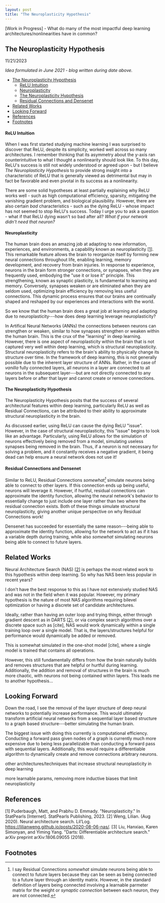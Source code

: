```yaml
---
layout: post
title: "The Neuroplasticity Hypothesis"
---
```



[Work in Progress] - What do many of the most impactful deep learning architectures/nonlinearities have in common?

## The Neuroplasticity Hypothesis
11/21/2023

*Idea formulated in June 2021 - blog written during date above.*

<!-- Brace yourself, because this blog - if it does its job - may change the way you think about many of deep learning's successes. This viewpoint of deep learning has single-handedly shaped the way I have digested dozens of papers. I hope it inspires a plethora of ideas for you as it has for me. TODO uncomment, maybe not :) -->

- [The Neuroplasticity Hypothesis](#the-neuroplasticity-hypothesis)
    - [ReLU Intuition](#relu-intuition)
    - [Neuroplasticity](#neuroplasticity)
    - [The Neuroplasticity Hypothesis](#the-neuroplasticity-hypothesis-1)
    - [Residual Connections and Densenet](#residual-connections-and-densenet)
- [Related Works](#related-works)
- [Looking Forward](#looking-forward)
- [References](#references)
- [Footnotes](#footnotes)

#### ReLU Intuition
When I was first started studying machine learning I was surprised to discover that ReLU, despite its simplicity, worked well across so many architectures. I remember thinking that its asymmetry about the y-axis ran counterintuitive to what I thought a nonlinearity should look like. To this day, ReLU's success is still not widely understood or agreed upon - but I believe *The Neuroplasticity Hypothesis* to provide strong insight into a characteristic of ReLU that is generally viewed as detrimental but may in fact be favorable and even pivotal in its success as a nonlinearity.

There are some solid hypotheses at least partially explaining why ReLU works well - such as high computational efficiency, sparsity, mitigating the vanishing gradient problem, and biological plausibility. However, there are also certain *bad* characteristics - such as the dying ReLU - whose impact has not seemed to stop ReLU's success. Today I urge you to ask a question - what if that ReLU dying wasn't so bad after all? *What if your network didn't need that neuron?*

#### Neuroplasticity
The human brain does an amazing job at adapting to new information, experiences, and environments, a capability known as neuroplasticity \[[1](#1)\]. This remarkable feature allows the brain to reorganize itself by forming new neural connections throughout life, enabling learning, memory development, and recovery from brain injuries. In response to experience, neurons in the brain form stronger connections, or synapses, when they are frequently used, embodying the "use it or lose it" principle. This strengthening, known as synaptic plasticity, is fundamental to learning and memory. Conversely, synapses weaken or are eliminated when they are seldom used, optimizing brain efficiency by removing less useful connections. This dynamic process ensures that our brains are continually shaped and reshaped by our experiences and interactions with the world.

So we know that the human brain does a great job at learning and adapting due to neuroplasticity---how does deep learning leverage neuroplasticity? 

In Artifical Neural Networks (ANNs) the connections between neurons can strengthen or weaken, similar to how synapses strengthen or weaken within the human brain. This is the crux of the "learning" in deep learning. However, there is one aspect of neuroplasticity within the brain that is not captured very well within deep learning, which is structural neuroplasticity. Structural neuroplasticity refers to the brain's ability to physically change its structure over time. In the framework of deep learning, this is not generally possible due to the inherent layer structure of ANNs. Rather, in the case of *vanilla* fully connected layers, all neurons in a layer are connected to all neurons in the subsequent layer---but are not directly connected to any layers before or after that layer and cannot create or remove connections.

<!-- (aside from in residual connections) -->
<!-- (although they can simulate the removal of connections) -->


#### The Neuroplasticity Hypothesis

The Neuroplasticity Hypothesis posits that the success of several architectural features within deep learning, particularly ReLU as well as Residual Connections, can be attributed to their ability to approximate structural neuroplasticity in the brain.

As discussed earlier, using ReLU can cause the dying ReLU "issue". However, in the case of structural neuroplasticity, this "issue" begins to look like an advantage. Particularly, using ReLU allows for the simulation of neurons effectively being removed from a model, simulating useless synapses being removed in the brain. Thus, if a neuron is not necessary for solving a problem, and it constantly receives a negative gradient, it being dead can help ensure a neural network does not use it!

#### Residual Connections and Densenet

Similar to ReLU, Residual Connections *somewhat[^1]* simulate neurons being able to connect to other layers. If this connection ends up being useful, neurons will leverage it. However, if hurtful, residual connections can approximate the identity function, allowing the neural network's behavior to essentially change to just include one layer rather than two where the residual connection exists. Both of these things simulate structural neuroplasticity, giving another unique perspective on why Residual Connections work!

Densenet has succeeded for essentially the same reason---being able to approximate the identity function, allowing for the network to act as if it has a variable depth during training, while also *somewhat* simulating neurons being able to connect to future layers. 
<!-- TODO verify both of the above -->





## Related Works

Neural Architecture Search (NAS) \[[2](#2)\] is perhaps the most related work to this hypothesis within deep learning. So why has NAS been less popular in recent years?

I don't have the best response to this as I have not extensively studied NAS and was not in the field when it was popular. However, my primary hypothesis is the nature of most NAS algorithms requiring bilevel optimization or having a discrete set of candidate architectures.

Ideally, rather than having an outer loop and trying things, either through gradient descent as in DARTS \[[2](#2)\], or via complex search algorithms over a discrete space such as [cite], NAS would work dynamically within a single training loop over a single model. That is, the layers/structures helpful for performance would dynamically be added or removed.

This is somewhat simulated in the one-shot model [cite], where a single model is trained that contains all operations. 
<!-- todo include more info here -->

However, this still fundamentally differs from how the brain naturally builds and removes structures that are helpful or hurtful during learning. Additionally, the addition and removal of structures in the brain is much more chaotic, with neurons not being contained within layers. This leads me to another hypothesis...
<!-- todo include why -->

<!-- mention how is generally different from NAS, goal is to learn an architecture during a single training instance (as the brain does not have episodes in the real world). Right now different architectures are tried, subbed out, etc. Ideally would be to just differentiably learn during training the best arch that could grow or diminish through backprop and not through some higher order algorithm governing search. ideally we could incorporate findings from NAS into an arch that can dynamically involve during training without having to backout and use some algorithm to retry/pick another arch.  -->

<!-- ideally would not have a bilevel optimization problem **and** not have a discrete set of candidate architectures. That way can just optimize in a single training loop. -->

<!-- * NAS generally simulates the adding of a bunch of neurons (and effectively the synapses between them) at once in a layer (width)/or through more layers (depth) incrementally and via a non-smooth operation. In real biological neural networks, this occurs smoothly and much more chaotically. Also, neurons could connect to any other neurons and not just the "layer" afterward. Moving deep learning layers -> graph. -->

## Looking Forward

Down the road, I see the removal of the layer structure of deep neural networks to potentially increase performance. This would ultimately transform artificial neural networks from a sequential layer based structure to a graph based structure---better simulating the human brain. 

The biggest issue with doing this currently is computational efficiency. Conducting a forward pass given nodes of a graph is currently much more expensive due to being less parallelizable than conducting a forward pass with sequential layers. Additionally, this would require a differentiable algorithm to dynamically create and remove connections arbitrary neurons.


other architectures/techniques that increase structural neuroplasticity in deep learning

more learnable params, removing more inductive biases that limit neuroplasticity



## References

<a name="1"></a>[1] Puderbaugh, Matt, and Prabhu D. Emmady. "Neuroplasticity." In StatPearls [Internet]. StatPearls Publishing, 2023.
<a name="2"></a>[2] Weng, Lilian. (Aug 2020). Neural architecture search. Lil’Log. https://lilianweng.github.io/posts/2020-08-06-nas/.
<a name="3"></a>[3] Liu, Hanxiao, Karen Simonyan, and Yiming Yang. "Darts: Differentiable architecture search." arXiv preprint arXiv:1806.09055 (2018).
<!-- TODO add NAS references -->


## Footnotes

[^1]: I say Residual Connections *somewhat* simulate neurons being able to connect to future layers because they can be seen as being connected to a future layer through an identity matrix. However, in the standard definition of layers being connected involving a learnable parmeter matrix for the weight or *synaptic connection* between each neuron, they are not connected. 